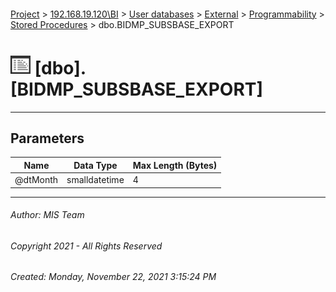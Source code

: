 #### 

[Project](../../../../../index.md) > [192.168.19.120\\BI](../../../../index.md) > [User databases](../../../index.md) > [External](../../index.md) > [Programmability](../index.md) > [Stored Procedures](Stored_Procedures.md) > dbo.BIDMP_SUBSBASE_EXPORT

# ![Stored Procedures](../../../../../Images/StoredProcedure32.png) [dbo].[BIDMP_SUBSBASE_EXPORT]

---

## <a name="#parameters"></a>Parameters

| Name | Data Type | Max Length (Bytes) |
|---|---|---|
| @dtMonth | smalldatetime | 4 |


---

###### Author:  MIS Team

###### Copyright 2021 - All Rights Reserved

###### Created: Monday, November 22, 2021 3:15:24 PM

